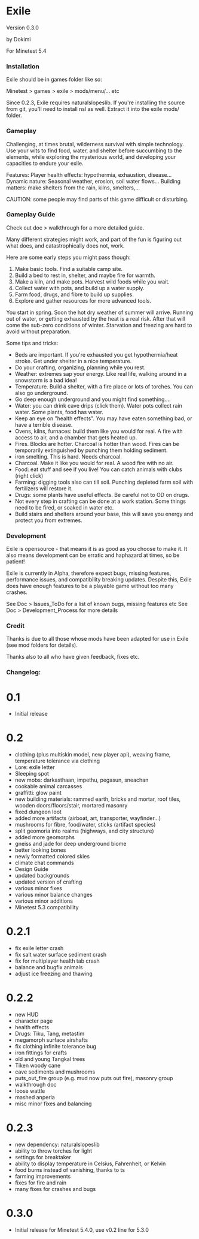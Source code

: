 # Exile
Version 0.3.0

by Dokimi

For Minetest 5.4

### Installation
Exile should be in games folder like so:

Minetest > games > exile > mods/menu/... etc

Since 0.2.3, Exile requires naturalslopeslib. If you're installing the source
from git, you'll need to install nsl as well. Extract it into the exile mods/
folder.

### Gameplay
Challenging, at times brutal, wilderness survival with simple technology.
Use your wits to find food, water, and shelter before succumbing to the elements,
while exploring the mysterious world, and developing your capacities to endure your exile.

Features:
Player health effects: hypothermia, exhaustion, disease...
Dynamic nature: Seasonal weather, erosion, soil water flows...
Building matters: make shelters from the rain, kilns, smelters,...

CAUTION: some people may find parts of this game difficult or disturbing.

### Gameplay Guide
Check out doc > walkthrough for a more detailed guide.

Many different strategies might work, and part of the fun is figuring out what does,
and catastrophically does not, work.

Here are some early steps you might pass though:
1. Make basic tools. Find a suitable camp site.
2. Build a bed to rest in, shelter, and maybe fire for warmth.
3. Make a kiln, and make pots. Harvest wild foods while you wait.
4. Collect water with pots, and build up a water supply.
5. Farm food, drugs, and fibre to build up supplies.
6. Explore and gather resources for more advanced tools.

You start in spring. Soon the hot dry weather of summer will arrive.
Running out of water, or getting exhausted by the heat is a real risk.
After that will come the sub-zero conditions of winter.
Starvation and freezing are hard to avoid without preparation.


Some tips and tricks:
- Beds are important. If you're exhausted you get hypothermia/heat stroke. Get under shelter in a nice temperature.
- Do your crafting, organizing, planning while you rest.
- Weather: extremes sap your energy. Like real life, walking around in a snowstorm is a bad idea!
- Temperature. Build a shelter, with a fire place or lots of torches. You can also go underground.
- Go deep enough underground and you might find something....
- Water: you can drink cave drips (click them). Water pots collect rain water. Some plants, food has water.
- Keep an eye on "health effects". You may have eaten something bad, or have a terrible disease.
- Ovens, kilns, furnaces: build them like you would for real. A fire with access to air, and a chamber that gets heated up.
- Fires. Blocks are hotter. Charcoal is hotter than wood. Fires can be temporarily extinguished by punching them holding sediment.
- iron smelting. This is hard. Needs charcoal.
- Charcoal. Make it like you would for real. A wood fire with no air.
- Food: eat stuff and see if you live! You can catch animals with clubs (right click)
- Farming: digging tools also can till soil. Punching depleted farm soil with fertilizers will restore it.
- Drugs: some plants have useful effects. Be careful not to OD on drugs.
- Not every step in crafting can be done at a work station. Some things need to be fired, or soaked in water etc.
- Build stairs and shelters around your base, this will save you energy and protect you from extremes.

### Development
Exile is opensource - that means it is as good as you choose to make it.
It also means development can be erratic and haphazard at times, so be patient!

Exile is currently in Alpha, therefore expect bugs, missing features, performance issues,
and compatibility breaking updates.
Despite this, Exile does have enough features to be a playable game without too many crashes.

See Doc > Issues_ToDo for a list of known bugs, missing features etc
See Doc > Development_Process for more details

### Credit
Thanks is due to all those whose mods have been adapted for use in Exile (see mod folders for details).

Thanks also to all who have given feedback, fixes etc.

### Changelog:

# 0.1
- Initial release

# 0.2
- clothing (plus multiskin model, new player api), weaving frame, temperature tolerance via clothing
- Lore: exile letter
- Sleeping spot
- new mobs: darkasthaan, impethu, pegasun, sneachan
- cookable animal carcasses
- graffitti: glow paint
- new building materials: rammed earth, bricks and mortar, roof tiles, wooden doors/floors/stair, mortared masonry
- fixed dungeon loot
- added more artifacts (airboat, art, transporter, wayfinder...)
- mushrooms for fibre, food/water, sticks (artifact species)
- split geomoria into realms (highways, and city structure)
- added more geomorphs
- gneiss and jade for deep underground biome
- better looking bones
- newly formatted colored skies
- climate chat commands
- Design Guide
- updated backgrounds
- updated version of crafting
- various minor fixes
- various minor balance changes
- various minor additions
- Minetest 5.3 compatibility

# 0.2.1
- fix exile letter crash
- fix salt water surface sediment crash
- fix for multiplayer health tab crash
- balance and bugfix animals
- adjust ice freezing and thawing

# 0.2.2
- new HUD
- character page
- health effects
- Drugs: Tiku, Tang, metastim
- megamorph surface airshafts
- fix clothing infinite tolerance bug
- iron fittings for crafts
- old and young Tangkal trees
- Tiken woody cane
- cave sediments and mushrooms
- puts_out_fire group (e.g. mud now puts out fire), masonry group
- walkthrough doc
- loose wattle
- mashed anperla
- misc minor fixes and balancing

# 0.2.3
- new dependency: naturalslopeslib
- ability to throw torches for light
- settings for breaktaker
- ability to display temperature in Celsius, Fahrenheit, or Kelvin
- food burns instead of vanishing, thanks to ts
- farming improvements
- fixes for fire and rain
- many fixes for crashes and bugs

# 0.3.0
- Initial release for Minetest 5.4.0, use v0.2 line for 5.3.0
